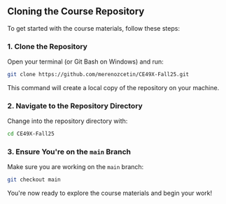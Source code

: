 ## Cloning the Course Repository

To get started with the course materials, follow these steps:

### 1. Clone the Repository

Open your terminal (or Git Bash on Windows) and run:

```bash
git clone https://github.com/merenozcetin/CE49X-Fall25.git
```

This command will create a local copy of the repository on your machine.

### 2. Navigate to the Repository Directory

Change into the repository directory with:

```bash
cd CE49X-Fall25
```

### 3. Ensure You're on the `main` Branch

Make sure you are working on the `main` branch:

```bash
git checkout main
```

You're now ready to explore the course materials and begin your work!
